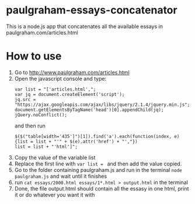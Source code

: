 # paulgraham-essays-concatenator
This is a node.js app that concatenates all the available essays in paulgraham.com/articles.html

# How to use
1. Go to http://www.paulgraham.com/articles.html
2. Open the javascript console and type:
	```
	var list = "['articles.html',";
	var jq = document.createElement('script');
	jq.src = "https://ajax.googleapis.com/ajax/libs/jquery/2.1.4/jquery.min.js";
	document.getElementsByTagName('head')[0].appendChild(jq);
	jQuery.noConflict();
	```
	and then run 
	```
	$($("table[width='435']")[1]).find('a').each(function(index, e){list = list + "'" + $(e).attr('href') + "',"})
	list = list + "'html']";
	```
3. Copy the value of the variable list
4. Replace the first line with `var list = ` and then add the value copied.
5. Go to the folder containing paulgraham.js and run in the terminal `node paulgraham.js` and wait until it finishes
6. run `cat essays/2000.html essays/1*.html > output.html` in the terminal
7. Done, the file output.html should contain all the essasy in one html, print it or do whatever you want it with